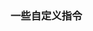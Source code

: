 <!--
 * @Author: xr
 * @Date: 2021-04-08 17:11:15
 * @LastEditors: xr
 * @LastEditTime: 2021-04-08 17:11:54
 * @version: v1.0.0
 * @Descripttion: 功能说明
 * @FilePath: \ui\src\directive\readme.md
-->
### 一些自定义指令  
